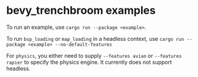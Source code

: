 # bevy_trenchbroom examples
To run an example, use `cargo run --package <example>`.

To run `bsp_loading` or `map_loading` in a headless context, use `cargo run --package <example> --no-default-features`

For `physics`, you either need to supply `--features avian` or `--features rapier` to specify the physics engine. It currently does not support headless.